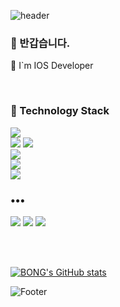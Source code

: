 ![header](https://capsule-render.vercel.app/api?type=waving&color=0:EEFF00,100:a82da8&height=200&section=header&text=Hello()&fontSize=80)


<h3> 👋 반갑습니다. </h3>
<p>
🌱 I`m IOS Developer<br>
</p>

<br>

<div>
<h3> 🧷 Technology Stack </h3>
<img src="https://img.shields.io/badge/Swift-3776ab?style=flat-plastic&logo=swift&logoColor=white"/>
<br>
<img src="https://img.shields.io/badge/Python-3776ab?style=flat-plastic&logo=python&logoColor=white"/>
<img src="https://img.shields.io/badge/Django-0C4B33?style=flat-plastic&logo=Django&logoColor=white"/>
<br>
<img src="https://img.shields.io/badge/MySQL-3E6E93?style=flat-plastic&logo=MySQL&logoColor=white"/>
<br>
<img src="https://img.shields.io/badge/Github-191a19?style=flat-plastic&logo=github&logoColor=white"/>
<br>
<img src="https://img.shields.io/badge/AWS-EC7211?style=flat-plastic&logo=AWS&logoColor=white"/>

</div>

<h3>•••</h3>

<p>

  <a href="https://ios-developer-hans.tistory.com"><img src="https://img.shields.io/badge/Tech%20Blog-262626?style=flat-square&logo=D-Wave Systems&logoColor=white&link=https://newwisdom.tistory.com"/></a>
  <a href="https://velog.io/@ssaboo"><img src="https://img.shields.io/badge/Tech%20Blog-11B48A?style=flat-square&logo=Vimeo&logoColor=white&link=https://velog.io/@new_wisdom"/></a>
  <a href="mailto:ssaboo92@gmail.com"><img src="https://img.shields.io/badge/Gmail-d14836?style=flat-square&logo=Gmail&logoColor=white&link=mailto:ssaboo92@gmail.com"/></a>
</p>

<br>
<br>

[![BONG's GitHub stats](https://github-readme-stats.vercel.app/api?username=SSABOODA&show_icons=true&theme=dracula)](https://github.com/SSABOODA/github-readme-stats)



![Footer](https://capsule-render.vercel.app/api?type=waving&color=0:EEFF00,100:a82da8&height=200&section=footer)

